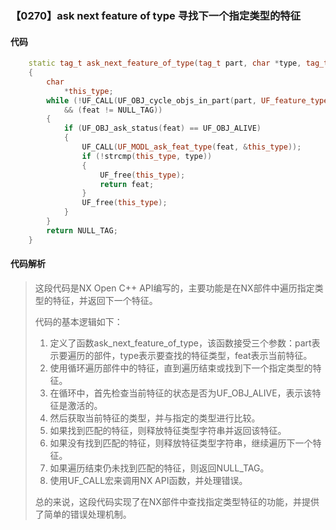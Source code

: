 ### 【0270】ask next feature of type 寻找下一个指定类型的特征

#### 代码

```cpp
    static tag_t ask_next_feature_of_type(tag_t part, char *type, tag_t feat)  
    {  
        char  
            *this_type;  
        while (!UF_CALL(UF_OBJ_cycle_objs_in_part(part, UF_feature_type, &feat))  
            && (feat != NULL_TAG))  
        {  
            if (UF_OBJ_ask_status(feat) == UF_OBJ_ALIVE)  
            {  
                UF_CALL(UF_MODL_ask_feat_type(feat, &this_type));  
                if (!strcmp(this_type, type))  
                {  
                    UF_free(this_type);  
                    return feat;  
                }  
                UF_free(this_type);  
            }  
        }  
        return NULL_TAG;  
    }

```

#### 代码解析

> 这段代码是NX Open C++ API编写的，主要功能是在NX部件中遍历指定类型的特征，并返回下一个特征。
>
> 代码的基本逻辑如下：
>
> 1. 定义了函数ask_next_feature_of_type，该函数接受三个参数：part表示要遍历的部件，type表示要查找的特征类型，feat表示当前特征。
> 2. 使用循环遍历部件中的特征，直到遍历结束或找到下一个指定类型的特征。
> 3. 在循环中，首先检查当前特征的状态是否为UF_OBJ_ALIVE，表示该特征是激活的。
> 4. 然后获取当前特征的类型，并与指定的类型进行比较。
> 5. 如果找到匹配的特征，则释放特征类型字符串并返回该特征。
> 6. 如果没有找到匹配的特征，则释放特征类型字符串，继续遍历下一个特征。
> 7. 如果遍历结束仍未找到匹配的特征，则返回NULL_TAG。
> 8. 使用UF_CALL宏来调用NX API函数，并处理错误。
>
> 总的来说，这段代码实现了在NX部件中查找指定类型特征的功能，并提供了简单的错误处理机制。
>

